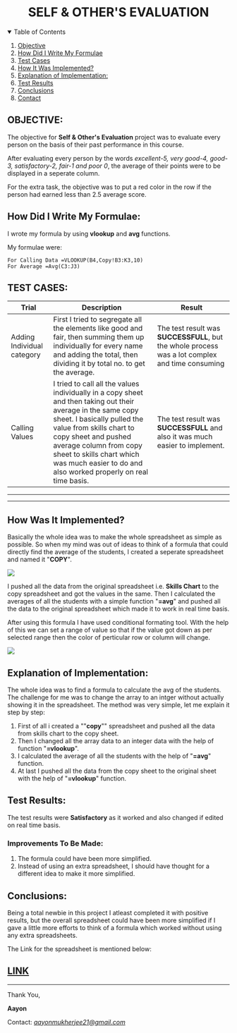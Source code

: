 <h1 align="center"><b>SELF & OTHER'S EVALUATION</b></h1>
<details open="open">
  <summary>Table of Contents</summary>
  <ol>
    <li>
    <a href="#OBJECTIVE:">Objective</a>
    </li>
    <li>
    <a href="#How Did I Write My Formulae:">How Did I Write My Formulae</a>
    </li>
    <li>
    <a href="#TEST CASES:">Test Cases</a>
    </li>
    <li>
    <a href="#How It Was Implemented?">How It Was Implemented?</a>
    </li>
    <li>
    <a href="#Explanation of Implementation:">Explanation of Implementation:</a>
    </li>
    <li>
    <a href="#Test Results:">Test Results</a>
    </li>
    <li>
    <a href="#Conclusions:">Conclusions</a>
    </li>
    <li>
    <a href="#Contact">Contact</a>
    </li>
  </ol>  
</details>

## OBJECTIVE:
The objective for **Self & Other's Evaluation** project was to evaluate every person on the basis of their past performance in this course.

After evaluating every person by the words *excellent-5, very good-4, good-3, satisfactory-2, fair-1 and poor 0*, the average of their points were to be displayed in a seperate column.

For the extra task, the objective was to put a red color in the row if the person had earned less than 2.5 average score.

## How Did I Write My Formulae:
I wrote my formula by using **vlookup** and **avg** functions.

My formulae were:

    For Calling Data =VLOOKUP(B4,Copy!B3:K3,10)
    For Average =Avg(C3:J3)

## TEST CASES:
|Trial|Description|Result|
|-----|-----------|------|
|Adding Individual category|First I tried to segregate all the elements like good and fair, then summing them up individually for every name and adding the total, then dividing it by total no. to get the average.|The test result was **SUCCESSFULL**, but the whole process was a lot complex and time consuming|
|Calling Values| I tried to call all the values individually in a copy sheet and then taking out their average in the same copy sheet. I basically pulled the value from skills chart to copy sheet and pushed average column from copy sheet to skills chart which was much easier to do and also worked properly on real time basis.|The test result was **SUCCESSFULL** and also it was much easier to implement.|

---
---
## How Was It Implemented?

Basically the whole idea was to make the whole spreadsheet as simple as possible. So when my mind was out of ideas to think of a formula that could directly find the average of the students, I created a seperate spreadsheet and named it "**COPY**".

<img align="center" src="https://user-images.githubusercontent.com/55484239/114871556-088fa480-9e17-11eb-8f33-26c8a372a36c.JPG" />

I pushed all the data from the original spreadsheet i.e. **Skills Chart** to the copy spreadsheet and got the values in the same. Then I calculated the averages of all the students with a simple function "**=avg**" and pushed all the data to the original spreadsheet which made it to work in real time basis.

After using this formula I have used conditional formating tool. With the help of this we can set a range of value so that if the value got down as per selected range then the color of perticular row or column will change.

<img align="center" src="https://user-images.githubusercontent.com/55484239/114886883-92df0500-9e25-11eb-92d3-1791955a8d89.JPG" />

## Explanation of Implementation:
The whole idea was to find a formula to calculate the avg of the students. The challenge for me was to change the array to an intger without actually showing it in the spreadsheet. The method was very simple, let me explain it step by step:

1. First of all i created a ""**copy**"" spreadsheet and pushed all the data from skills chart to the copy sheet.
2. Then I changed all the array data to an integer data with the help of function "**=vlookup**".
3. I calculated the average of all the students with the help of "**=avg**" function.
4. At last I pushed all the data from the copy sheet to the original sheet with the help of "**=vlookup**" function.

## Test Results:
The test results were **Satisfactory** as it worked and also changed if edited on real time basis.

### Improvements To Be Made:
1. The formula could have been more simplified.
2. Instead of using an extra spreadsheet, I should have thought for a different idea to make it more simplified.

## Conclusions:
Being a total newbie in this project I atleast completed it with positive results, but the overall spreadsheet could have been more simplified if I gave a little more efforts to think of a formula which worked without using any extra spreadsheets.

The Link for the spreadsheet is mentioned below:

[LINK](https://docs.google.com/spreadsheets/d/1HfmpUI3zo7W3i_ipaRXQ1VQN8SfjfTX1fhow03rY-_Y/edit?usp=sharing)
---
---

Thank You,

**Aayon**

Contact: *aayonmukherjee21@gmail.com*
